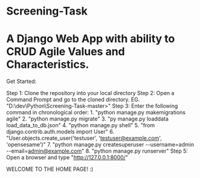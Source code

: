 # Screening-Task
# A Django Web App with ability to CRUD Agile Values and Characteristics.

Get Started:

Step 1: Clone the repository into your local directory
Step 2: Open a Command Prompt and go to the cloned directory. EG. "D:\dev\Python\Screening-Task-master>"
Step 3: Enter the following command in chronological order: 
        1. "python manage.py makemigrations agile"
        2. "python manage.py migrate"
        3. "py manage.py loaddata load_data_to_db.json"
        4. "python manage.py shell"
        5. "from django.contrib.auth.models import User"
        6. "User.objects.create_user('testuser', 'testuser@example.com', 'opensesame')"
        7. "python manage.py createsuperuser --username=admin --email=admin@example.com"
        8. "python manage.py runserver"
Step 5: Open a browser and type "http://127.0.0.1:8000/"

WELCOME TO THE HOME PAGE! :)
